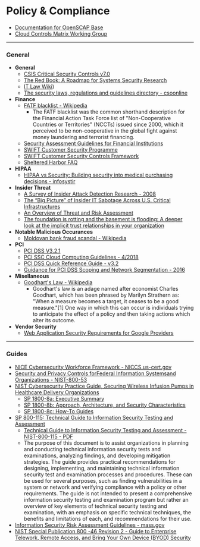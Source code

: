 # Policy & Compliance




* [Documentation for OpenSCAP Base](https://www.open-scap.org/tools/openscap-base/#documentation)
* [Cloud Controls Matrix Working Group](https://cloudsecurityalliance.org/group/cloud-controls-matrix/#_overview)




------------
### <a name="general"></a>General
* **General**
	* [CSIS Critical Security Controls v7.0](https://www.auditscripts.com/free-resources/critical-security-controls/)
	* [The Red Book: A Roadmap for Systems Security Research](http://www.red-book.eu/m/documents/syssec_red_book.pdf)
	* [IT Law Wiki](http://itlaw.wikia.com/wiki/The_IT_Law_Wiki))
	* [The security laws, regulations and guidelines directory - csoonline](https://www.csoonline.com/article/2126072/compliance/compliance-the-security-laws-regulations-and-guidelines-directory.html)
* **Finance**
	* [FATF blacklist - Wikipedia](https://en.wikipedia.org/wiki/FATF_blacklist)
		* The FATF blacklist was the common shorthand description for the Financial Action Task Force list of "Non-Cooperative Countries or Territories" (NCCTs) issued since 2000, which it perceived to be non-cooperative in the global fight against money laundering and terrorist financing.
	* [Security Assessment Guidelines for Financial Institutions](https://www.sans.org/reading-room/whitepapers/auditing/security-assessment-guidelines-financial-institutions-993)
	* [SWIFT Customer Security Programme](https://www2.swift.com/uhbonline/books/a2z/customer_security_programme.htm)
	* [SWIFT Customer Security Controls Framework](https://www.swift.com/myswift/customer-security-programme-csp/security-controls?tl=en#topic-tabs-menu)
	* [Sheltered Harbor FAQ](https://shelteredharbor.org/sh-faqs)
* **HIPAA**
	* [HIPAA vs Security: Building security into medical purchasing decisions - infosystir](https://infosystir.blogspot.com/2018/01/hipaa-vs-security-building-security.html?m=1)
* **Insider Threat**
	* [A Survey of Insider Attack Detection Research - 2008](http://web.stanford.edu/class/cs259d/readings/Insider_survey.pdf)
	* [The “Big Picture” of Insider IT Sabotage Across U.S. Critical Infrastructures](http://web.stanford.edu/class/cs259d/readings/Infrastructure.pdf)
	* [An Overview of Threat and Risk Assessment](https://www.sans.org/reading-room/whitepapers/auditing/overview-threat-risk-assessment-76)
	* [The foundation is rotting and the basement is flooding: A deeper look at the implicit trust relationships in your organization](https://www.youtube.com/watch?v=nL64uj9Xm24)
* **Notable Malicious Occurances**
	* [Moldovan bank fraud scandal - Wikipedia](https://en.wikipedia.org/wiki/Moldovan_bank_fraud_scandal)
* **PCI**
	* [PCI DSS V3.2.1](https://www.pcisecuritystandards.org/documents/PCI_DSS_v3-2-1.pdf)
	* [PCI SSC Cloud  Computing  Guidelines - 4/2018](https://www.pcisecuritystandards.org/pdfs/PCI_SSC_Cloud_Guidelines_v3.pdf)
	* [PCI DSS Quick Reference Guide - v3.2](https://www.pcisecuritystandards.org/documents/PCIDSS_QRGv3_2.pdf)
	* [Guidance for PCI DSS Scoping and Network Segmentation - 2016](https://www.pcisecuritystandards.org/documents/Guidance-PCI-DSS-Scoping-and-Segmentation_v1.pdf)
* **Misellaneous**
	* [Goodhart's Law - Wikipedia](https://en.m.wikipedia.org/wiki/Goodhart%27s_law)
		* Goodhart's law is an adage named after economist Charles Goodhart, which has been phrased by Marilyn Strathern as: "When a measure becomes a target, it ceases to be a good measure."[1] One way in which this can occur is individuals trying to anticipate the effect of a policy and then taking actions which alter its outcome.
* **Vendor Security**
	* [Web Application Security Requirements for Google Providers](https://partner-security.withgoogle.com/docs/webapp_requirements)



------------
### <a name="guides"></a>Guides
* [NICE Cybersecurity Workforce Framework - NICCS.us-cert.gov](https://niccs.us-cert.gov/workforce-development/cyber-security-workforce-framework)
* [Security and Privacy Controls forFederal Information Systemsand Organizations - NIST-800-53](http://nvlpubs.nist.gov/nistpubs/SpecialPublications/NIST.SP.800-53r4.pdf)
* [NIST Cybersecurity Practice Guide, Securing Wireless Infusion Pumps in Healthcare Delivery Organizations](https://nccoe.nist.gov/projects/use-cases/medical-devices)
	* [SP 1800-8a: Executive Summary](https://nccoe.nist.gov/publication/draft/1800-8/VolA/)
	* [SP 1800-8b: Approach, Architecture, and Security Characteristics ](https://nccoe.nist.gov/publication/draft/1800-8/VolB/)
	* [SP 1800-8c: How-To Guides](https://nccoe.nist.gov/publication/draft/1800-8/VolC/)
* [SP 800-115: Technical Guide to Information Security Testing and Assessment](https://csrc.nist.gov/publications/detail/sp/800-115/final)
	* [Technical Guide to Information Security Testing and Assessment - NIST-800-115 - PDF](http://nvlpubs.nist.gov/nistpubs/Legacy/SP/nistspecialpublication800-115.pdf)
	* The purpose of this document is to assist organizations in planning and conducting technical information security tests and examinations, analyzing findings, and developing mitigation strategies. The guide provides practical recommendations for designing, implementing, and maintaining technical information security test and examination processes and procedures. These can be used for several purposes, such as finding vulnerabilities in a system or network and verifying compliance with a policy or other requirements. The guide is not intended to present a comprehensive information security testing and examination program but rather an overview of key elements of technical security testing and examination, with an emphasis on specific technical techniques, the benefits and limitations of each, and recommendations for their use. 
* [Information Security Risk Assessment Guidelines - mass.gov](http://www.mass.gov/anf/research-and-tech/cyber-security/security-for-state-employees/risk-assessment/risk-assessment-guideline.html)
* [NIST Special Publication 800 -46 Revision 2 - Guide to Enterprise Telework, Remote Access, and Bring Your Own Device (BYOD) Security](http://nvlpubs.nist.gov/nistpubs/SpecialPublications/NIST.SP.800-46r2.pdf)






